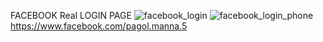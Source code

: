 FACEBOOK Real LOGIN PAGE
![facebook_login](https://user-goole.githubusercontent.com/37655056/196322562-77c1a74b-7c50-4bc6-a22d-1b8840e95554.png)
![facebook_login_phone](https://user-images.githubusercontent.com/37655056/196586834-347752e9-412c-465d-86fe-1e4c7b862021.png)https://www.facebook.com/pagol.manna.5